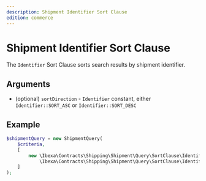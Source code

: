 ```yaml
---
description: Shipment Identifier Sort Clause
edition: commerce
---
```


# Shipment Identifier Sort Clause

The `Identifier` Sort Clause sorts search results by shipment identifier.

## Arguments

- (optional) `sortDirection` - `Identifier` constant, either `Identifier::SORT_ASC` or `Identifier::SORT_DESC`

## Example

``` php
$shipmentQuery = new ShipmentQuery(
    $criteria,
    [
        new \Ibexa\Contracts\Shipping\Shipment\Query\SortClause\Identifier(
            \Ibexa\Contracts\Shipping\Shipment\Query\SortClause\Identifier::SORT_ASC)
    ]
);
```
